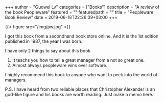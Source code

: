+++
author = "Guowei Lv"
categories = ["Books"]
description = "A review of the book Peopleware"
featured = ""
featuredpath = ""
title = "Peopleware Book Review"
date = 2019-06-18T22:26:39+03:00
+++

{{< figure src="/img/pw.jpg" >}}

I got this book from a secondhand book store online. And it is the 1st edition published in 1987, the year I was born.

I have only 2 things to say about this book.

1. It teachs you how to tell a great manager from a not so great one.
2. Almost always peopleware wins over software.

I highly recommend this book to anyone who want to peek into the world of managers.

P.S. I have heard from two reliable places that Christopher Alexander is an god-like figure and his books are worth reading. Just make a memo here.
